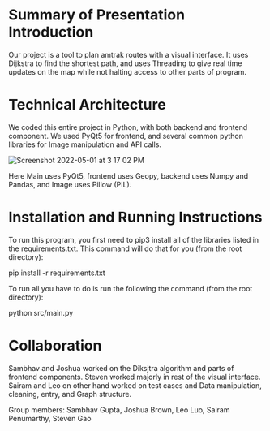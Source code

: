 # Summary of Presentation Introduction

Our project is a tool to plan amtrak routes with a visual interface. It uses Dijkstra to find the shortest path, and uses Threading to give real time updates on the map while not halting access to other parts of program. 

# Technical Architecture

We coded this entire project in Python, with both backend and frontend component. We used PyQt5 for frontend, and several common python libraries for Image manipulation and API calls.

![Screenshot 2022-05-01 at 3 17 02 PM](https://user-images.githubusercontent.com/81476140/166163069-1b7b893d-b1cf-4f46-93c9-bb5984f23bbe.jpeg)

Here Main uses PyQt5, frontend uses Geopy, backend uses Numpy and Pandas, and Image uses Pillow (PIL).


# Installation and Running Instructions

To run this program, you first need to pip3 install all of the libraries listed in the requirements.txt.
This command will do that for you (from the root directory): 
   
   pip install -r requirements.txt

To run all you have to do is run the following the command (from the root directory): 
  
  python src/main.py
  

# Collaboration

Sambhav and Joshua worked on the Diksjtra algorithm and parts of frontend components. Steven worked majorly in rest of the visual interface. Sairam and Leo on other hand worked on test cases and Data manipulation, cleaning, entry, and Graph structure.

Group members:  Sambhav Gupta, Joshua Brown, Leo Luo, Sairam Penumarthy, Steven Gao
